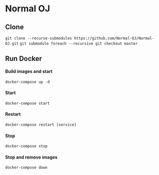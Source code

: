 # Normal OJ

## Clone

`git clone --recurse-submodules https://github.com/Normal-OJ/Normal-OJ.git`
`git submodule foreach --recursive git checkout master`

## Run Docker

#### Build images and start

`docker-compose up -d`

#### Start

`docker-compose start`

#### Restart

`docker-compose restart [service]`

#### Stop

`docker-compose stop`

#### Stop and remove images

`docker-compose down`
